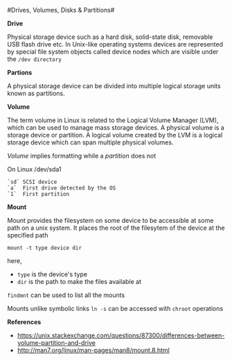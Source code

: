 #Drives, Volumes, Disks & Partitions#


**Drive**

Physical storage device such as a hard disk, solid-state disk, removable USB flash drive etc. In Unix-like operating systems devices are represented by special file system objects called device nodes which are visible under the  `/dev directory`

**Partions**

A physical storage device can be divided into multiple logical storage units known as partitions. 

**Volume**

The term volume in Linux is related to the Logical Volume Manager (LVM), which can be used to manage mass storage devices. A physical volume is a storage device or partition. A logical volume created by the LVM is a logical storage device which can span multiple physical volumes.

*Volume* implies formatting while a *partition* does not



On Linux
	/dev/sda1

	`sd` SCSI device
	`a`	 First drive detected by the OS
	`1`	 First partition 

**Mount**

Mount provides the filesystem on some device to be accessible at some path on a unix system. It places the root of the filesytem of the device at the specified path

`mount -t type device dir`

here,

* `type` is the device's type
* `dir` is the path to make the files available at

`findmnt` can be used to list all the mounts

Mounts unlike symbolic links `ln -s` can be accessed with `chroot` operations

**References**

- https://unix.stackexchange.com/questions/87300/differences-between-volume-partition-and-drive
- http://man7.org/linux/man-pages/man8/mount.8.html
